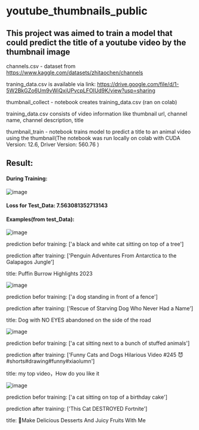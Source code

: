# youtube_thumbnails_public
## This project was aimed to train a model that could predict the title of a youtube video by the thumbnail image
channels.csv - dataset from https://www.kaggle.com/datasets/zhitaochen/channels

traning_data.csv is available via link: https://drive.google.com/file/d/1-5W2BkGZo6Um9vWiQxiUPvcpLFOIUd9K/view?usp=sharing

thumbnail_collect - notebook creates training_data.csv (ran on colab)

training_data.csv consists of video information like thumbnail url, channel name, channel description, title

thumbnail_train - notebook trains model to predict a title to an animal video using the thumbnail(The notebook was run locally on colab with CUDA Version: 12.6, Driver Version: 560.76 )

## Result:
#### During Training:
![image](https://github.com/user-attachments/assets/61b9b5c3-f9ac-4b38-8f6a-2cb11d0c03d8)

#### Loss for Test_Data: 7.563081352713143
#### Examples(from test_Data):
![image](https://github.com/user-attachments/assets/2543c1fb-8f34-408c-be05-6d67ac5fe75f)

prediction befor training:  ['a black and white cat sitting on top of a tree']

prediction after training:  ['Penguin Adventures From Antarctica to the Galapagos Jungle']

title:  Puffin Burrow  Highlights 2023

![image](https://github.com/user-attachments/assets/b6fff58b-fa39-4e9d-ba74-4dc428650203)

prediction befor training:  ['a dog standing in front of a fence']

prediction after training:  ['Rescue of Starving Dog Who Never Had a Name']

title:  Dog with NO EYES abandoned on the side of the road

![image](https://github.com/user-attachments/assets/2fbc79f4-865e-4f60-be6a-38192e347883)

prediction befor training:  ['a cat sitting next to a bunch of stuffed animals']

prediction after training:  ['Funny Cats and Dogs Hilarious Video #245 😈#shorts#drawing#funny#xiaolumn']

title:  my top video，How do you like it

![image](https://github.com/user-attachments/assets/38040649-84ec-4fed-bb07-b6f3694c291d)

prediction befor training:  ['a cat sitting on top of a birthday cake']

prediction after training:  ['This Cat DESTROYED Fortnite']

title:  🤤Make Delicious Desserts And Juicy Fruits With Me



